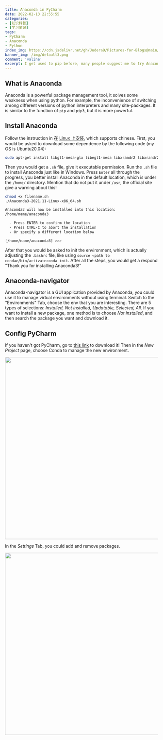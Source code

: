 ```yaml
---
title: Anaconda in PyCharm
date: 2022-02-13 22:55:55
categories:
- [知识科普]
- [学习笔记]
tags:
- PyCharm
- Anaconda
- Python
index_img: https://cdn.jsdelivr.net/gh/Judera9/Pictures-for-Blogs@main/img/2022/others/jiaocha-2.jpg
banner_img: /img/default3.png
comment: 'valine'
excerpt: I get used to pip before, many people suggest me to try Anaconda, so let's try!
---
```


## What is Anaconda

Anaconda is a powerful package management tool, it solves some weakness when using python. For example, the inconvenience of switching among different versions of python interpreters and many site-packages. It is similar to the function of `pip` and `pip3`, but it is more powerful.

## Install Anaconda

Follow the instruction in 在 [Linux 上安装](https://anaconda.org.cn/anaconda/install/linux/), which supports chinese. First, you would be asked to download some dependence by the following code (my OS is Ubuntu20.04):

```bash
sudo apt-get install libgl1-mesa-glx libegl1-mesa libxrandr2 libxrandr2 libxss1 libxcursor1 libxcomposite1 libasound2 libxi6 libxtst6
```

Then you would get a `.sh` file, give it executable permission. Run the `.sh` file to install Anaconda just like in Windows. Press `Enter` all through the progress, you better install Anaconda in the default location, which is under the `/home/` directory. Mention that do not put it under `/usr`, the official site give a warning about this! 

```bash
chmod +x filename.sh
./Anaconda3-2021.11-Linux-x86_64.sh 
```

```bash
Anaconda3 will now be installed into this location:
/home/name/anaconda3

  - Press ENTER to confirm the location
  - Press CTRL-C to abort the installation
  - Or specify a different location below

[/home/name/anaconda3] >>> 
```

After that you would be asked to init the environment, which is actually adjusting the `.bashrc` file, like using `source <path to conda>/bin/activateconda init`. After all the steps, you would get a respond "Thank you for installing Anaconda3!"

## Anaconda-navigator

Anaconda-navigator is a GUI application provided by Anaconda, you could use it to manage virtual environments without using terminal. Switch to the "Environments" Tab, choose the env that you are interesting. There are 5 types of selections: *Installed, Not installed, Updatable, Selected, All*. If you want to install a new package, one method is to choose *Not installed*, and then search the package you want and download it.

## Config PyCharm

If you haven't got PyCharm, go to [this link](https://www.anaconda.com/pycharm) to download it! Then in the *New Project* page, choose Conda to manage the new environment.

<center><img src="https://cdn.jsdelivr.net/gh/Judera9/Pictures-for-Blogs@main//img/2022/others/20220213232131.png" width="600"></center>

In the *Settings* Tab, you could add and remove packages.

<center><img src="https://cdn.jsdelivr.net/gh/Judera9/Pictures-for-Blogs@main//img/2022/others/20220213235222.png" width="600"></center>